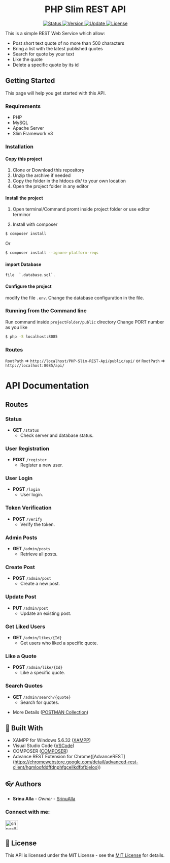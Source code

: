 <div align="center">
	<h1> PHP Slim REST API </h1>
</div>

<div align="center">
	<a href="#changelog">
		<img src="https://img.shields.io/badge/stability-stable-green.svg" alt="Status">
	</a>
	<a href="#changelog">
		<img src="https://img.shields.io/badge/release-v1.0.0.8-blue.svg" alt="Version">
	</a>
	<a href="#changelog">
		<img src="https://img.shields.io/badge/update-october-yellowgreen.svg" alt="Update">
	</a>
	<a href="#license">
		<img src="https://img.shields.io/badge/license-MIT%20License-green.svg" alt="License">
	</a>
</div>

 
This is a simple REST Web Service which allow:
  
  * Post short text quote of no more than 500 characters
  * Bring a list with the latest published quotes
  * Search for quote by your text
  * Like the quote
  * Delete a specific quote by its id

<a name="started"></a>
## Getting Started
This page will help you get started with this API.

<a name="requirements"></a>
### Requirements

  * PHP
  * MySQL
  * Apache Server
  * Slim Framework v3

<a name="installation"></a>
### Installation

#### Copy this project

  1. Clone or Download this repository
  2. Unzip the archive if needed
  3. Copy the folder in the htdocs dir/ to your own location
  4. Open the project folder in any editor

#### Install the project

  1. Open terminal/Command promt inside project folder or use editor terminor


  2. Install with composer

```bash
$ composer install
```

  Or

```bash
$ composer install --ignore-platform-reqs
```

#### import Database 
	file  `.database.sql`.

#### Configure the project

 
  modify the file `.env`.
  Change the database configuration in the file.

### Running from the Command line
  Run command inside `projectFolder/public` directory
  Change PORT number as you like

```bash
$ php -S localhost:8085
```

### Routes

`RootPath` => `http://localhost/PHP-Slim-REST-Api/public/api/`
or
`RootPath` => `http://localhost:8085/api/`
# API Documentation

## Routes

### Status
- **GET** `/status`
  - Check server and database status.

### User Registration
- **POST** `/register`
  - Register a new user.

### User Login
- **POST** `/login`
  - User login.

### Token Verification
- **POST** `/verify`
  - Verify the token.

### Admin Posts
- **GET** `/admin/posts`
  - Retrieve all posts.

### Create Post
- **POST** `/admin/post`
  - Create a new post.

### Update Post
- **PUT** `/admin/post`
  - Update an existing post.

### Get Liked Users
- **GET** `/admin/likes/{Id}`
  - Get users who liked a specific quote.

### Like a Quote
- **POST** `/admin/like/{Id}`
  - Like a specific quote.

### Search Quotes
- **GET** `/admin/search/{quote}`
  - Search for quotes.


* More Details ([POSTMAN Collection](https://documenter.getpostman.com/view/37901323/2sAXjF9uxD))


<a name="built"></a>
## :wrench: Built With

  * XAMPP for Windows 5.6.32 ([XAMPP](https://www.apachefriends.org/download.html))
  * Visual Studio Code ([VSCode](https://code.visualstudio.com/))
  * COMPOSER ([COMPOSER](https://getcomposer.org/))
  * Advance REST Extension for Chrome([AdvanceREST] (https://chromewebstore.google.com/detail/advanced-rest-client/hgmloofddffdnphfgcellkdfbfbjeloo))


<a name="authors"></a>
## :eyeglasses: Authors

  * **Srinu Alla** - *Owner* - [SrinuAlla](https://github.com/srinialla) 

<h3 align="left">Connect with me:</h3>
<p align="left">
<a href="https://linkedin.com/in/srinualla" target="blank"><img align="center" src="https://raw.githubusercontent.com/rahuldkjain/github-profile-readme-generator/master/src/images/icons/Social/linked-in-alt.svg" alt="srinualla" height="30" width="40" /></a>
</p>

 
<a name="license"></a>
## :memo: License

This API is licensed under the MIT License - see the
 [MIT License](https://opensource.org/licenses/MIT) for details.
